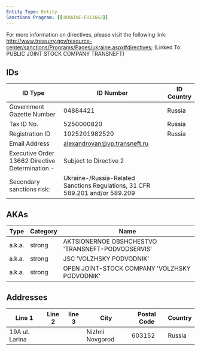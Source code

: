 ```yaml
---
Entity Type: Entity
Sanctions Program: [[UKRAINE-EO13662]]
---
```

For more information on directives, please visit the following link: http://www.treasury.gov/resource-center/sanctions/Programs/Pages/ukraine.aspx#directives; (Linked To: PUBLIC JOINT STOCK COMPANY TRANSNEFT)

## IDs
| ID Type | ID Number | ID Country |
|---------|-----------|------------|
| Government Gazette Number | 04884421 | Russia |
| Tax ID No. | 5250000820 | Russia |
| Registration ID | 1025201982520 | Russia |
| Email Address | alexandrovan@vp.transneft.ru |  |
| Executive Order 13662 Directive Determination - | Subject to Directive 2 |  |
| Secondary sanctions risk: | Ukraine-/Russia-Related Sanctions Regulations, 31 CFR 589.201 and/or 589.209 |  |


## AKAs
| Type | Category | Name      | 
|------|----------|-----------|
| a.k.a. | strong | AKTSIONERNOE OBSHCHESTVO 'TRANSNEFT-PODVODSERVIS' |
| a.k.a. | strong | JSC 'VOLZHSKY PODVODNIK' |
| a.k.a. | strong | OPEN JOINT-STOCK COMPANY 'VOLZHSKY PODVODNIK' |


## Addresses
| Line 1 | Line 2 | line 3 | City | Postal Code| Country | 
|--------|--------|--------|------|------------|---------|
| 19A ul. Larina |  |  | Nizhni Novgorod | 603152 | Russia |

